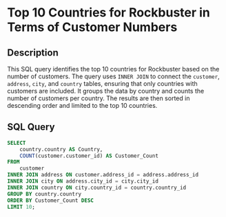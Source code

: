 
# Top 10 Countries for Rockbuster in Terms of Customer Numbers

## Description
This SQL query identifies the top 10 countries for Rockbuster based on the number of customers. The query uses `INNER JOIN` to connect the `customer`, `address`, `city`, and `country` tables, ensuring that only countries with customers are included. It groups the data by country and counts the number of customers per country. The results are then sorted in descending order and limited to the top 10 countries.

## SQL Query

```sql
SELECT 
    country.country AS Country,
    COUNT(customer.customer_id) AS Customer_Count
FROM 
    customer
INNER JOIN address ON customer.address_id = address.address_id
INNER JOIN city ON address.city_id = city.city_id
INNER JOIN country ON city.country_id = country.country_id
GROUP BY country.country
ORDER BY Customer_Count DESC
LIMIT 10;
```
